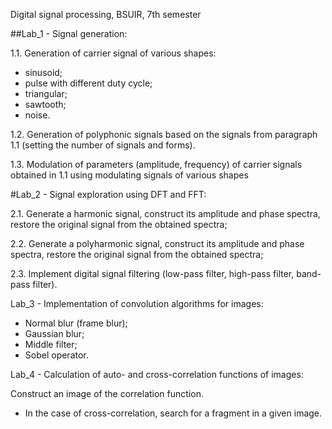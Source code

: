 Digital signal processing, BSUIR, 7th semester

##Lab_1 - Signal generation:

1.1. Generation of carrier signal of various shapes:
  - sinusoid;
  - pulse with different duty cycle;
  - triangular;
  - sawtooth;
  - noise.

1.2. Generation of polyphonic signals based on the signals from paragraph 1.1 (setting the number of signals and forms).

1.3. Modulation of parameters (amplitude, frequency) of carrier signals obtained in 1.1 using modulating signals of various shapes

#Lab_2 - Signal exploration using DFT and FFT:

2.1. Generate a harmonic signal, construct its amplitude and phase spectra, restore the original signal from the obtained spectra;

2.2. Generate a polyharmonic signal, construct its amplitude and phase spectra, restore the original signal from the obtained spectra;

2.3. Implement digital signal filtering (low-pass filter, high-pass filter, band-pass filter).

Lab_3 - Implementation of convolution algorithms for images:
  - Normal blur (frame blur);
  - Gaussian blur;
  - Middle filter;
  - Sobel operator.

Lab_4 - Calculation of auto- and cross-correlation functions of images:

Construct an image of the correlation function.
  - In the case of cross-correlation, search for a fragment in a given image.
